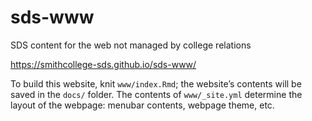 sds-www
================

SDS content for the web not managed by college relations

<https://smithcollege-sds.github.io/sds-www/>

To build this website, knit `www/index.Rmd`; the website’s contents will
be saved in the `docs/` folder. The contents of `www/_site.yml`
determine the layout of the webpage: menubar contents, webpage theme,
etc.
